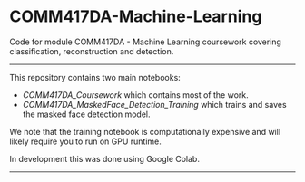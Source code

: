 # COMM417DA-Machine-Learning
Code for module COMM417DA - Machine Learning coursework covering classification, reconstruction and detection.

---

This repository contains two main notebooks: 

- *COMM417DA_Coursework* which contains most of the work.
- *COMM417DA_MaskedFace_Detection_Training* which trains and saves the masked face detection model.

We note that the training notebook is computationally expensive and will likely require you to run on GPU runtime.

In development this was done using Google Colab.

---
